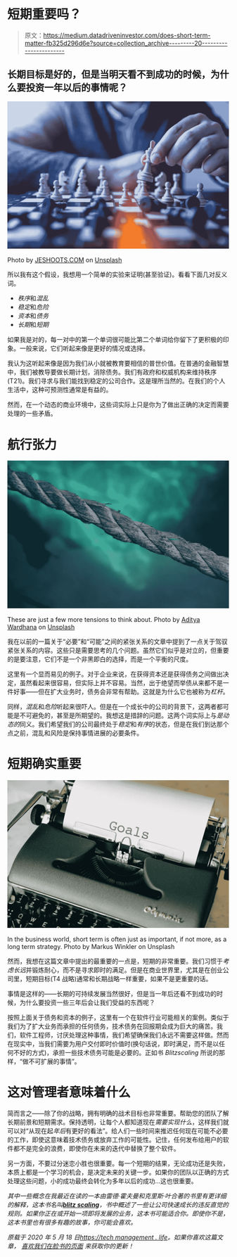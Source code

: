 # 短期重要吗？

> 原文：<https://medium.datadriveninvestor.com/does-short-term-matter-fb325d296d6e?source=collection_archive---------20----------------------->

## 长期目标是好的，但是当明天看不到成功的时候，为什么要投资一年以后的事情呢？

![](img/e1da3d93c7bbb2b6e052d18ffc10d53b.png)

Photo by [JESHOOTS.COM](https://unsplash.com/@jeshoots?utm_source=unsplash&utm_medium=referral&utm_content=creditCopyText) on [Unsplash](https://unsplash.com/s/photos/tactics?utm_source=unsplash&utm_medium=referral&utm_content=creditCopyText)

所以我有这个假设，我想用一个简单的实验来证明(甚至验证)。看看下面几对反义词。

*   *秩序*和*混乱*
*   *稳定*和*危险*
*   *资本*和*债务*
*   *长期*和*短期*

如果我是对的，每一对中的第一个单词很可能比第二个单词给你留下了更积极的印象。一般来说，它们听起来像是更好的情况或选择。

我认为这听起来像是因为我们从小就被教育要相信的普世价值。在普通的金融智慧中，我们被教导要做长期计划，消除债务。我们有政府和权威机构来维持秩序(T21)。我们寻求与我们能找到稳定的公司合作。这是理所当然的。在我们的个人生活中，这种可预测性通常是有益的。

然而，在一个动态的商业环境中，这些词实际上只是你为了做出正确的决定而需要处理的一些矛盾。

# 航行张力

![](img/cca11be29569ede8db6ac70aa38242c2.png)

These are just a few more tensions to think about. Photo by [Aditya Wardhana](https://unsplash.com/@wardhanaaditya?utm_source=unsplash&utm_medium=referral&utm_content=creditCopyText) on [Unsplash](https://unsplash.com/s/photos/tension?utm_source=unsplash&utm_medium=referral&utm_content=creditCopyText)

我在以前的一篇关于“必要”和“可能”之间的紧张关系的文章中提到了一点关于驾驭紧张关系的内容。这些只是需要思考的几个问题。虽然它们似乎是对立的，但重要的是要注意，它们不是一个非黑即白的选择，而是一个平衡的尺度。

这里有一个显而易见的例子。对于企业来说，在获得资本还是获得债务之间做出决定，虽然看起来很容易，但实际上并不容易。当然，出于绝望而举债从来都不是一件好事——但在扩大业务时，债务会非常有帮助。这就是为什么它也被称为*杠杆*。

同样，*混乱*和*危险*听起来很吓人。但是在一个成长中的公司的背景下，这两者都可能是不可避免的，甚至是所期望的。我想这是措辞的问题。这两个词实际上与*是动态的*同义。我们希望我们的公司最终处于*稳定*和*有序*的状态，但是在我们到达那个点之前，混乱和风险是保持事情进展的必要条件。

# 短期确实重要

![](img/811c48b3ae60b2e4f9038b54a522d42d.png)

In the business world, short term is often just as important, if not more, as a long term strategy. Photo by Markus Winkler on Unsplash

然而，我想在这篇文章中提出的最重要的一点是，短期的非常重要。我们习惯于*考虑长远*并锻炼耐心，而不是寻求即时的满足。但是在商业世界里，尤其是在创业公司里，短期目标(T4 战略)通常和长期战略一样重要，如果不是更重要的话。

事情是这样的——长期的可持续发展当然很好，但是当一年后还看不到成功的时候，为什么要投资一些三年后会让我们受益的东西呢？

按照上面关于债务和资本的例子，这里有一个在软件行业可能相关的案例。类似于我们为了扩大业务而承担的任何债务，技术债务在回报期会成为巨大的痛苦。我们，软件工程师，讨厌处理这种事情，我们希望确保我们永远不需要这样做。然而在现实中，当我们需要为用户交付即时价值时(换句话说，即时满足，而不是以任何不好的方式)，承担一些技术债务可能是必要的。正如书 *Blitzscaling* 所说的那样，“做不可扩展的事情”。

# 这对管理者意味着什么

简而言之——除了你的战略，拥有明确的战术目标也非常重要。帮助您的团队了解长期前景和短期需求。保持透明，让每个人都知道现在*需要实现什么*，这样我们就可以对“从现在起*年后*有更好的看法”。给人们一些时间来推迟任何现在可能不必要的工作，即使这意味着技术债务或放弃工作的可能性。记住，任何发布给用户的软件都不是完全的浪费，即使你在未来的迭代中替换了整个软件。

另一方面，不要过分迷恋小胜也很重要。每一个短期的结果，无论成功还是失败，本质上都是一个学习的机会，是决定未来的关键一步。如果你的团队以正确的方式处理这些问题，小的成功最终会转化为多年以后的成功…这也很重要。

*其中一些概念在我最近在读的一本由雷德·霍夫曼和克里斯·叶合著的书里有更详细的解释，这本书名叫*[***blitz scaling***](https://blitzscaling.com)*，书中概述了一些让公司快速成长的违反直觉的规则。如果你正在或开始一项即将发展的业务，这本书可能适合你。即使你不是，这本书里也有很多有趣的故事，你可能会喜欢。*

*原载于 2020 年 5 月 18 日*[*https://tech management . life*](https://techmanagement.life/2020/05/18/does-short-term-matter/)*。如果你喜欢这篇文章，* [*喜欢我们在脸书的页面*](https://facebook.com/techmanagement.life) *来获取你的更新！*